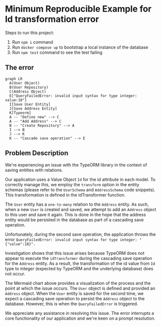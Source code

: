 # Minimum Reproducible Example for Id transformation error

Steps to run this project:

1. Run `npm i` command
2. Run `docker compose up` to bootstrap a local instance of the database
3. Run `npm test` command to see the test failing


## The error

```mermaid
graph LR
  A(User Object)
  B(User Repository)
  C(Address Object)
  E["QueryFailedError: invalid input syntax for type integer: value:18"]
  I[Save User Entity]
  J[Save Address Entity]
  K[Typeorm]
  A -- "Define new" --> C
  A -- "Add Address" --> C
  B -- "Create Repository" --> A
  I --> B
  J --> K
  K -- "Cascade save operation" --> E
```


 
## Problem Description

We're experiencing an issue with the TypeORM library in the context of saving entities with relations.

Our application uses a Value Object `Id` for the id attribute in each model. To correctly manage this, we employ the `transform` option in the entity schemas (please refer to the `UserSchema` and `AddressSchema` code snippets). This transformation is defined in the idTransformer function.

The `User` entity has a `one-to-many` relation to the `Address` entity. As such, when a new `User` is created and saved, we attempt to add an `Address` object to this user and save it again. This is done in the hope that the address entity would be persisted in the database as part of a cascading save operation.

Unfortunately, during the second save operation, the application throws the error `QueryFailedError: invalid input syntax for type integer: "{"value":18}".`

Investigation shows that this issue arises because TypeORM does not appear to execute the `idTransformer` during the cascading save operation for the `Address` entity. As a result, the transformation of the id value from `Id` type to integer (expected by TypeORM and the underlying database) does not occur.

The Mermaid chart above provides a visualization of the process and the point at which the issue occurs. The `User` object is defined and provided an `Address` object. When the `User` entity is saved for the second time, we expect a cascading save operation to persist the `Address` object to the database. However, this is when the `QueryFailedError` is triggered.

We appreciate any assistance in resolving this issue. The error interrupts a core functionality of our application and we're keen on a prompt resolution.